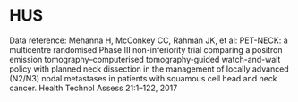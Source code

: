 # HUS

Data reference: Mehanna H, McConkey CC, Rahman JK, et al: PET-NECK: a multicentre randomised Phase III non-inferiority trial comparing a positron emission tomography–computerised tomography-guided watch-and-wait policy with planned neck dissection in the management of locally advanced (N2/N3) nodal metastases in patients with squamous cell head and neck cancer. Health Technol Assess 21:1–122, 2017
